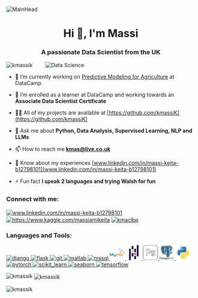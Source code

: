 ![MainHead](https://drive.google.com/uc?export=view&id=17qX2Pi2zrpPXkSOcj9ETPUU56bSsnUA9) 
<h1 align="center">Hi 👋, I'm Massi</h1>
<h3 align="center">A passionate Data Scientist from the UK</h3>
<img align="right" alt="Data Science" width="400" src='https://drive.google.com/uc?export=view&id=18kNUHbU8N1FqMBFYu77_llFoRGeVksPh'>

<p align="left"> <img src="https://komarev.com/ghpvc/?username=kmassik&label=Profile%20views&color=0e75b6&style=flat" alt="kmassik" /> </p>

- 🔭 I’m currently working on [Predictive Modeling for Agriculture](https://app.datacamp.com/learn/projects/1772) at DataCamp

- 🌱 I’m  enrolled as a learner at DataCamp and working towards an **Associate Data Scientist Certificate**

- 👨‍💻 All of my projects are available at [https://github.com/kmassiK](https://github.com/kmassiK)

- 💬 Ask me about **Python, Data Analysis, Supervised Learning, NLP and LLMs**

- 📫 How to reach me **kmas@live.co.uk**

- 📄 Know about my experiences [www.linkedin.com/in/massi-keita-b12798101](www.linkedin.com/in/massi-keita-b12798101)

- ⚡ Fun fact **I speak 2 languages and trying Walsh for fun**

<h3 align="left">Connect with me:</h3>
<p align="left">
<a href="https://linkedin.com/in/www.linkedin.com/in/massi-keita-b12798101" target="blank"><img align="center" src="https://raw.githubusercontent.com/rahuldkjain/github-profile-readme-generator/master/src/images/icons/Social/linked-in-alt.svg" alt="www.linkedin.com/in/massi-keita-b12798101" height="30" width="40" /></a>
<a href="https://kaggle.com/https://www.kaggle.com/massiamikeita" target="blank"><img align="center" src="https://raw.githubusercontent.com/rahuldkjain/github-profile-readme-generator/master/src/images/icons/Social/kaggle.svg" alt="https://www.kaggle.com/massiamikeita" height="30" width="40" /></a>
<a href="https://auth.geeksforgeeks.org/user/kmaclbp" target="blank"><img align="center" src="https://raw.githubusercontent.com/rahuldkjain/github-profile-readme-generator/master/src/images/icons/Social/geeks-for-geeks.svg" alt="kmaclbp" height="30" width="40" /></a>
</p>

<h3 align="left">Languages and Tools:</h3>
<p align="left"> <a href="https://www.djangoproject.com/" target="_blank" rel="noreferrer"> <img src="https://cdn.worldvectorlogo.com/logos/django.svg" alt="django" width="40" height="40"/> </a> <a href="https://flask.palletsprojects.com/" target="_blank" rel="noreferrer"> <img src="https://www.vectorlogo.zone/logos/pocoo_flask/pocoo_flask-icon.svg" alt="flask" width="40" height="40"/> </a> <a href="https://git-scm.com/" target="_blank" rel="noreferrer"> <img src="https://www.vectorlogo.zone/logos/git-scm/git-scm-icon.svg" alt="git" width="40" height="40"/> </a> <a href="https://www.mathworks.com/" target="_blank" rel="noreferrer"> <img src="https://upload.wikimedia.org/wikipedia/commons/2/21/Matlab_Logo.png" alt="matlab" width="40" height="40"/> </a> <a href="https://www.microsoft.com/en-us/sql-server" target="_blank" rel="noreferrer"> <img src="https://www.svgrepo.com/show/303229/microsoft-sql-server-logo.svg" alt="mssql" width="40" height="40"/> </a> <a href="https://www.mysql.com/" target="_blank" rel="noreferrer"> <img src="https://raw.githubusercontent.com/devicons/devicon/master/icons/mysql/mysql-original-wordmark.svg" alt="mysql" width="40" height="40"/> </a> <a href="https://pandas.pydata.org/" target="_blank" rel="noreferrer"> <img src="https://raw.githubusercontent.com/devicons/devicon/2ae2a900d2f041da66e950e4d48052658d850630/icons/pandas/pandas-original.svg" alt="pandas" width="40" height="40"/> </a> <a href="https://www.photoshop.com/en" target="_blank" rel="noreferrer"> <img src="https://raw.githubusercontent.com/devicons/devicon/master/icons/photoshop/photoshop-line.svg" alt="photoshop" width="40" height="40"/> </a> <a href="https://www.postgresql.org" target="_blank" rel="noreferrer"> <img src="https://raw.githubusercontent.com/devicons/devicon/master/icons/postgresql/postgresql-original-wordmark.svg" alt="postgresql" width="40" height="40"/> </a> <a href="https://www.python.org" target="_blank" rel="noreferrer"> <img src="https://raw.githubusercontent.com/devicons/devicon/master/icons/python/python-original.svg" alt="python" width="40" height="40"/> </a> <a href="https://pytorch.org/" target="_blank" rel="noreferrer"> <img src="https://www.vectorlogo.zone/logos/pytorch/pytorch-icon.svg" alt="pytorch" width="40" height="40"/> </a> <a href="https://scikit-learn.org/" target="_blank" rel="noreferrer"> <img src="https://upload.wikimedia.org/wikipedia/commons/0/05/Scikit_learn_logo_small.svg" alt="scikit_learn" width="40" height="40"/> </a> <a href="https://seaborn.pydata.org/" target="_blank" rel="noreferrer"> <img src="https://seaborn.pydata.org/_images/logo-mark-lightbg.svg" alt="seaborn" width="40" height="40"/> </a> <a href="https://www.tensorflow.org" target="_blank" rel="noreferrer"> <img src="https://www.vectorlogo.zone/logos/tensorflow/tensorflow-icon.svg" alt="tensorflow" width="40" height="40"/> </a> </p>

<p><img align="left" src="https://github-readme-stats.vercel.app/api/top-langs?username=kmassik&show_icons=true&locale=en&layout=compact" alt="kmassik" /></p>

<p>&nbsp;<img align="center" src="https://github-readme-stats.vercel.app/api?username=kmassik&show_icons=true&locale=en" alt="kmassik" /></p>

<p><img align="center" src="https://github-readme-streak-stats.herokuapp.com/?user=kmassik&" alt="kmassik" /></p>







